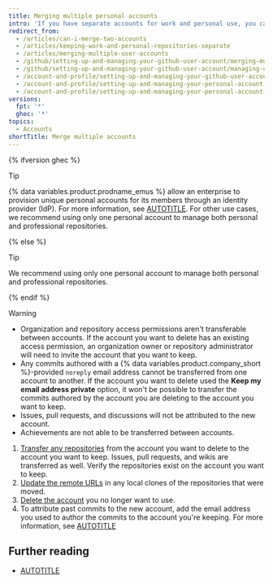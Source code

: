```yaml
---
title: Merging multiple personal accounts
intro: 'If you have separate accounts for work and personal use, you can merge the accounts.'
redirect_from:
  - /articles/can-i-merge-two-accounts
  - /articles/keeping-work-and-personal-repositories-separate
  - /articles/merging-multiple-user-accounts
  - /github/setting-up-and-managing-your-github-user-account/merging-multiple-user-accounts
  - /github/setting-up-and-managing-your-github-user-account/managing-user-account-settings/merging-multiple-user-accounts
  - /account-and-profile/setting-up-and-managing-your-github-user-account/managing-user-account-settings/merging-multiple-user-accounts
  - /account-and-profile/setting-up-and-managing-your-personal-account-on-github/managing-personal-account-settings/merging-multiple-personal-accounts
  - /account-and-profile/setting-up-and-managing-your-personal-account-on-github/managing-your-personal-account/merging-multiple-personal-accounts
versions:
  fpt: '*'
  ghec: '*'
topics:
  - Accounts
shortTitle: Merge multiple accounts
---
```


{% ifversion ghec %}

> [!TIP]
> {% data variables.product.prodname_emus %} allow an enterprise to provision unique personal accounts for its members through an identity provider (IdP). For more information, see [AUTOTITLE](/admin/identity-and-access-management/using-enterprise-managed-users-for-iam/about-enterprise-managed-users). For other use cases, we recommend using only one personal account to manage both personal and professional repositories.

{% else %}

> [!TIP]
> We recommend using only one personal account to manage both personal and professional repositories.

{% endif %}

> [!WARNING]
> * Organization and repository access permissions aren't transferable between accounts. If the account you want to delete has an existing access permission, an organization owner or repository administrator will need to invite the account that you want to keep.
> * Any commits authored with a {% data variables.product.company_short %}-provided `noreply` email address cannot be transferred from one account to another. If the account you want to delete used the **Keep my email address private** option, it won't be possible to transfer the commits authored by the account you are deleting to the account you want to keep.
> * Issues, pull requests, and discussions will not be attributed to the new account.
> * Achievements are not able to be transferred between accounts.

1. [Transfer any repositories](/repositories/creating-and-managing-repositories/transferring-a-repository) from the account you want to delete to the account you want to keep. Issues, pull requests, and wikis are transferred as well. Verify the repositories exist on the account you want to keep.
1. [Update the remote URLs](/get-started/git-basics/managing-remote-repositories) in any local clones of the repositories that were moved.
1. [Delete the account](/account-and-profile/setting-up-and-managing-your-personal-account-on-github/managing-your-personal-account/deleting-your-personal-account) you no longer want to use.
1. To attribute past commits to the new account, add the email address you used to author the commits to the account you're keeping. For more information, see [AUTOTITLE](/account-and-profile/setting-up-and-managing-your-github-profile/managing-contribution-settings-on-your-profile/why-are-my-contributions-not-showing-up-on-my-profile#your-local-git-commit-email-isnt-connected-to-your-account)

## Further reading

* [AUTOTITLE](/get-started/learning-about-github/types-of-github-accounts)
